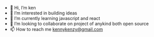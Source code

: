 - 👋 Hi, I’m ken
- 👀 I’m interested in building ideas 
- 🌱 I’m currently learning javascript and react 
- 💞️ I’m looking to collaborate on project of anykind both open source 
- 📫 How to reach me kennykenzy@gmail.com

<!---
ken286/ken286 is a ✨ special ✨ repository because its `README.md` (this file) appears on your GitHub profile.
You can click the Preview link to take a look at your changes.
--->
